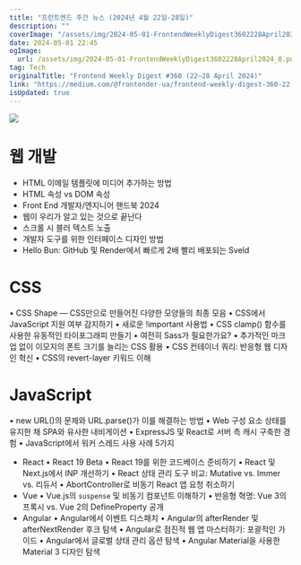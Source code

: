 ```yaml
---
title: "프런트엔드 주간 뉴스 (2024년 4월 22일-28일)"
description: ""
coverImage: "/assets/img/2024-05-01-FrontendWeeklyDigest3602228April2024_0.png"
date: 2024-05-01 22:45
ogImage: 
  url: /assets/img/2024-05-01-FrontendWeeklyDigest3602228April2024_0.png
tag: Tech
originalTitle: "Frontend Weekly Digest #360 (22–28 April 2024)"
link: "https://medium.com/@frontender-ua/frontend-weekly-digest-360-22-28-april-2023-af95794f4c24"
isUpdated: true
---
```





<img src="/assets/img/2024-05-01-FrontendWeeklyDigest3602228April2024_0.png" />

# 웹 개발

- HTML 이메일 템플릿에 미디어 추가하는 방법
- HTML 속성 vs DOM 속성
- Front End 개발자/엔지니어 핸드북 2024
- 웹이 우리가 알고 있는 것으로 끝난다
- 스크롤 시 블러 텍스트 노출
- 개발자 도구를 위한 인터페이스 디자인 방법
- Hello Bun: GitHub 및 Render에서 빠르게 2배 빨리 배포되는 Sveld

# CSS

<div class="content-ad"></div>

• CSS Shape — CSS만으로 만들어진 다양한 모양들의 최종 모음
• CSS에서 JavaScript 지원 여부 감지하기
• 새로운 !important 사용법
• CSS clamp() 함수를 사용한 유동적인 타이포그래피 만들기
• 여전히 Sass가 필요한가요?
• 추가적인 마크업 없이 이모지의 폰트 크기를 늘리는 CSS 활용
• CSS 컨테이너 쿼리: 반응형 웹 디자인 혁신
• CSS의 revert-layer 키워드 이해

# JavaScript

• new URL()의 문제와 URL.parse()가 이를 해결하는 방법
• Web 구성 요소 상태를 유지한 채 SPA와 유사한 내비게이션
• ExpressJS 및 React로 서버 측 캐시 구축한 경험
• JavaScript에서 워커 스레드 사용 사례 5가지
- React
• React 19 Beta
• React 19를 위한 코드베이스 준비하기
• React 및 Next.js에서 INP 개선하기
• React 상태 관리 도구 비교: Mutative vs. Immer vs. 리듀서
• AbortController로 비동기 React 앱 요청 취소하기
- Vue
• Vue.js의 `suspense` 및 비동기 컴포넌트 이해하기
• 반응형 혁명: Vue 3의 프록시 vs. Vue 2의 DefineProperty 공개
- Angular
• Angular에서 이벤트 디스패치
• Angular의 afterRender 및 afterNextRender 후크 탐색
• Angular로 점진적 웹 앱 마스터하기: 포괄적인 가이드
• Angular에서 글로벌 상태 관리 옵션 탐색
• Angular Material을 사용한 Material 3 디자인 탐색